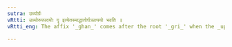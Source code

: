 ```yaml
---
sutra: उन्न्योर्ग्रः
vRtti: उन्न्योरुपपदयोः गॄ इत्येतस्माद्धातोर्घञ्प्रत्ययो भवति ॥
vRtti_eng: The affix '_ghan_' comes after the root '_gri_' when the _upasargas_ '_ut_' and '_ni_' are in composition.

---
```

